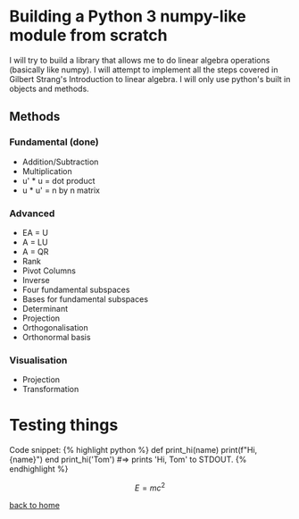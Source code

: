 # Building a Python 3 numpy-like module from scratch

I will try to build a library that allows me to do linear algebra operations
(basically like numpy). I will attempt to implement all the steps covered in
Gilbert Strang's Introduction to linear algebra. I will only use python's built
in objects and methods.

## Methods
### Fundamental (done)
- Addition/Subtraction
- Multiplication 
- u' * u = dot product
- u * u' = n by n matrix

### Advanced
- EA = U
- A = LU
- A = QR
- Rank
- Pivot Columns
- Inverse
- Four fundamental subspaces
- Bases for fundamental subspaces
- Determinant
- Projection
- Orthogonalisation
- Orthonormal basis

### Visualisation
- Projection
- Transformation

# Testing things

Code snippet:
{% highlight python %}
def print_hi(name)
    print(f"Hi, {name}")
end
print_hi('Tom')
#=> prints 'Hi, Tom' to STDOUT.
{% endhighlight %}

$$E=mc^2$$

[back to home](README.md)
